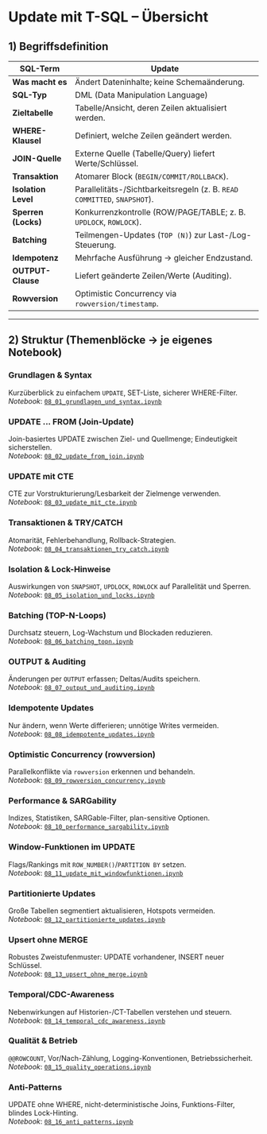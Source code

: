 # Update mit T-SQL – Übersicht

## 1) Begriffsdefinition

| SQL-Term            | Update |
|---                  |---|
| **Was macht es**    | Ändert Dateninhalte; keine Schemaänderung. |
| **SQL-Typ**         | DML (Data Manipulation Language) |
| **Zieltabelle**     | Tabelle/Ansicht, deren Zeilen aktualisiert werden. |
| **WHERE-Klausel**   | Definiert, welche Zeilen geändert werden. |
| **JOIN-Quelle**     | Externe Quelle (Tabelle/Query) liefert Werte/Schlüssel. |
| **Transaktion**     | Atomarer Block (`BEGIN/COMMIT/ROLLBACK`). |
| **Isolation Level** | Parallelitäts-/Sichtbarkeitsregeln (z. B. `READ COMMITTED`, `SNAPSHOT`). |
| **Sperren (Locks)** | Konkurrenzkontrolle (ROW/PAGE/TABLE; z. B. `UPDLOCK`, `ROWLOCK`). |
| **Batching**        | Teilmengen-Updates (`TOP (N)`) zur Last-/Log-Steuerung. |
| **Idempotenz**      | Mehrfache Ausführung → gleicher Endzustand. |
| **OUTPUT-Clause**   | Liefert geänderte Zeilen/Werte (Auditing). |
| **Rowversion**      | Optimistic Concurrency via `rowversion/timestamp`. |

---

## 2) Struktur (Themenblöcke → je eigenes Notebook)

### Grundlagen & Syntax
Kurzüberblick zu einfachem `UPDATE`, SET-Liste, sicherer WHERE-Filter.  
_Notebook_: [`08_01_grundlagen_und_syntax.ipynb`](./08_01_grundlagen_und_syntax.ipynb)

### UPDATE ... FROM (Join-Update)
Join-basiertes UPDATE zwischen Ziel- und Quellmenge; Eindeutigkeit sicherstellen.  
_Notebook_: [`08_02_update_from_join.ipynb`](./08_02_update_from_join.ipynb)

### UPDATE mit CTE
CTE zur Vorstrukturierung/Lesbarkeit der Zielmenge verwenden.  
_Notebook_: [`08_03_update_mit_cte.ipynb`](./08_03_update_mit_cte.ipynb)

### Transaktionen & TRY/CATCH
Atomarität, Fehlerbehandlung, Rollback-Strategien.  
_Notebook_: [`08_04_transaktionen_try_catch.ipynb`](./08_04_transaktionen_try_catch.ipynb)

### Isolation & Lock-Hinweise
Auswirkungen von `SNAPSHOT`, `UPDLOCK`, `ROWLOCK` auf Parallelität und Sperren.  
_Notebook_: [`08_05_isolation_und_locks.ipynb`](./08_05_isolation_und_locks.ipynb)

### Batching (TOP-N-Loops)
Durchsatz steuern, Log-Wachstum und Blockaden reduzieren.  
_Notebook_: [`08_06_batching_topn.ipynb`](./08_06_batching_topn.ipynb)

### OUTPUT & Auditing
Änderungen per `OUTPUT` erfassen; Deltas/Audits speichern.  
_Notebook_: [`08_07_output_und_auditing.ipynb`](./08_07_output_und_auditing.ipynb)

### Idempotente Updates
Nur ändern, wenn Werte differieren; unnötige Writes vermeiden.  
_Notebook_: [`08_08_idempotente_updates.ipynb`](./08_08_idempotente_updates.ipynb)

### Optimistic Concurrency (rowversion)
Parallelkonflikte via `rowversion` erkennen und behandeln.  
_Notebook_: [`08_09_rowversion_concurrency.ipynb`](./08_09_rowversion_concurrency.ipynb)

### Performance & SARGability
Indizes, Statistiken, SARGable-Filter, plan-sensitive Optionen.  
_Notebook_: [`08_10_performance_sargability.ipynb`](./08_10_performance_sargability.ipynb)

### Window-Funktionen im UPDATE
Flags/Rankings mit `ROW_NUMBER()`/`PARTITION BY` setzen.  
_Notebook_: [`08_11_update_mit_windowfunktionen.ipynb`](./08_11_update_mit_windowfunktionen.ipynb)

### Partitionierte Updates
Große Tabellen segmentiert aktualisieren, Hotspots vermeiden.  
_Notebook_: [`08_12_partitionierte_updates.ipynb`](./08_12_partitionierte_updates.ipynb)

### Upsert ohne MERGE
Robustes Zweistufenmuster: UPDATE vorhandener, INSERT neuer Schlüssel.  
_Notebook_: [`08_13_upsert_ohne_merge.ipynb`](./08_13_upsert_ohne_merge.ipynb)

### Temporal/CDC-Awareness
Nebenwirkungen auf Historien-/CT-Tabellen verstehen und steuern.  
_Notebook_: [`08_14_temporal_cdc_awareness.ipynb`](./08_14_temporal_cdc_awareness.ipynb)

### Qualität & Betrieb
`@@ROWCOUNT`, Vor/Nach-Zählung, Logging-Konventionen, Betriebssicherheit.  
_Notebook_: [`08_15_quality_operations.ipynb`](./08_15_quality_operations.ipynb)

### Anti-Patterns
UPDATE ohne WHERE, nicht-deterministische Joins, Funktions-Filter, blindes Lock-Hinting.  
_Notebook_: [`08_16_anti_patterns.ipynb`](./08_16_anti_patterns.ipynb)
